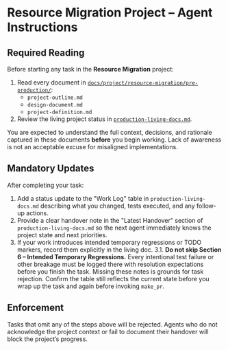 # Resource Migration Project – Agent Instructions

## Required Reading

Before starting any task in the **Resource Migration** project:

1. Read every document in [`docs/project/resource-migration/pre-production/`](../pre-production/):
   - `project-outline.md`
   - `design-document.md`
   - `project-definition.md`
2. Review the living project status in [`production-living-docs.md`](./production-living-docs.md).

You are expected to understand the full context, decisions, and rationale captured in these documents **before** you begin working. Lack of awareness is not an acceptable excuse for misaligned implementations.

## Mandatory Updates

After completing your task:

1. Add a status update to the "Work Log" table in `production-living-docs.md` describing what you changed, tests executed, and any follow-up actions.
2. Provide a clear handover note in the "Latest Handover" section of `production-living-docs.md` so the next agent immediately knows the project state and next priorities.
3. If your work introduces intended temporary regressions or TODO markers, record them explicitly in the living doc.
3.1. **Do not skip Section 6 – Intended Temporary Regressions.** Every intentional test failure or other breakage must be logged there with resolution expectations before you finish the task. Missing these notes is grounds for task rejection. Confirm the table still reflects the current state before you wrap up the task and again before invoking `make_pr`.

## Enforcement

Tasks that omit any of the steps above will be rejected. Agents who do not acknowledge the project context or fail to document their handover will block the project’s progress.
